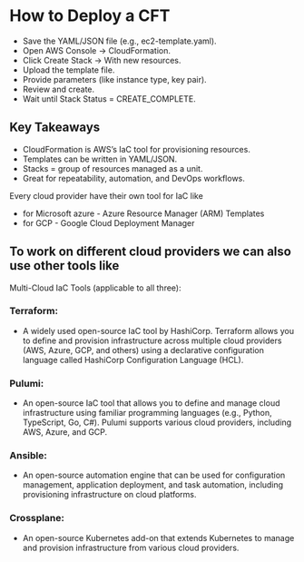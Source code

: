 # How to Deploy a CFT
- Save the YAML/JSON file (e.g., ec2-template.yaml).
- Open AWS Console → CloudFormation.
- Click Create Stack → With new resources.
- Upload the template file.
- Provide parameters (like instance type, key pair).
- Review and create.
- Wait until Stack Status = CREATE_COMPLETE.

## Key Takeaways
- CloudFormation is AWS’s IaC tool for provisioning resources.
- Templates can be written in YAML/JSON.
- Stacks = group of resources managed as a unit.
- Great for repeatability, automation, and DevOps workflows.

Every cloud provider have their own tool for IaC like
- for Microsoft azure -  Azure Resource Manager (ARM) Templates
- for GCP - Google Cloud Deployment Manager

## To work on different cloud providers we can also use other tools like
Multi-Cloud IaC Tools (applicable to all three):

### Terraform:
- A widely used open-source IaC tool by HashiCorp. Terraform allows you to define and provision infrastructure across multiple cloud providers (AWS, Azure, GCP, and others) using a declarative configuration language called HashiCorp Configuration Language (HCL).
### Pulumi:
- An open-source IaC tool that allows you to define and manage cloud infrastructure using familiar programming languages (e.g., Python, TypeScript, Go, C#). Pulumi supports various cloud providers, including AWS, Azure, and GCP.
### Ansible:
- An open-source automation engine that can be used for configuration management, application deployment, and task automation, including provisioning infrastructure on cloud platforms.
### Crossplane:
- An open-source Kubernetes add-on that extends Kubernetes to manage and provision infrastructure from various cloud providers.
